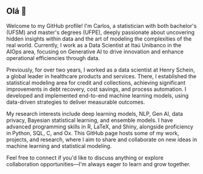 ## Olá 👋


Welcome to my GitHub profile! I'm Carlos, a statistician with both bachelor's (UFSM) and master's degrees (UFPE), deeply passionate about uncovering hidden insights within data and the art of modeling the complexities of the real world. Currently, I work as a Data Scientist at Itaú Unibanco in the AIOps area, focusing on Generative AI to drive innovation and enhance operational efficiencies through data.

Previously, for over two years, I worked as a data scientist at Henry Schein, a global leader in healthcare products and services. There, I established the statistical modeling area for credit and collections, achieving significant improvements in debt recovery, cost savings, and process automation. I developed and implemented end-to-end machine learning models, using data-driven strategies to deliver measurable outcomes.

My research interests include deep learning models, NLP, Gen AI, data privacy, Bayesian statistical learning, and ensemble models. I have advanced programming skills in R, LaTeX, and Shiny, alongside proficiency in Python, SQL, C, and Ox. This GitHub page hosts some of my work, projects, and research, where I aim to share and collaborate on new ideas in machine learning and statistical modeling.

Feel free to connect if you'd like to discuss anything or explore collaboration opportunities—I'm always eager to learn and grow together.

<!--
Embracing the realm of Data Science, I've uncovered the potential of predictive analysis and extracting value from data, all while applying my expertise in statistical modeling and programming to enable smart decision-making.
-->
<!--
I am a data scientist with a master's degree in statistics from UFPE, where I conducted research on cybersecurity and privacy in personal data applied to regression models. I have published a paper on this topic in a reputable journal and received a CAPES scholarship for my academic excellence.
-->
<!--
This Github page will host some of my works, projects and codes including my research.  I am enthusiastic about collaboration and engaging in discussions about fresh ideas and I hope this page will help others interested in machine learning and statistical modeling. Don't hesitate to reach out if you have any questions or would like to share your thoughts – I'm here to connect and learn together. 
-->
<!--
**camilafernanda2/camilafernanda2** is a ✨ _special_ ✨ repository because its `README.md` (this file) appears on your GitHub profile.

Here are some ideas to get you started:

- 🔭 I’m currently working on ...
- 🌱 I’m currently learning ...
- 👯 I’m looking to collaborate on ...
- 🤔 I’m looking for help with ...
- 💬 Ask me about ...
- 📫 How to reach me: ...
- 😄 Pronouns: ...
- ⚡ Fun fact: ...
-->
